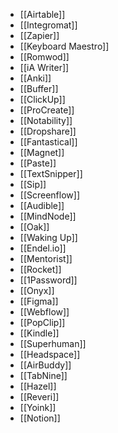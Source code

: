 - [[Airtable]]
- [[Integromat]]
- [[Zapier]]
- [[Keyboard Maestro]]
- [[Romwod]]
- [[iA Writer]]
- [[Anki]]
- [[Buffer]]
- [[ClickUp]]
- [[ProCreate]]
- [[Notability]]
- [[Dropshare]]
- [[Fantastical]]
- [[Magnet]]
- [[Paste]]
- [[TextSnipper]]
- [[Sip]]
- [[Screenflow]]
- [[Audible]]
- [[MindNode]]
- [[Oak]]
- [[Waking Up]]
- [[Endel.io]]
- [[Mentorist]]
- [[Rocket]]
- [[1Password]]
- [[Onyx]]
- [[Figma]]
- [[Webflow]]
- [[PopClip]]
- [[Kindle]]
- [[Superhuman]]
- [[Headspace]]
- [[AirBuddy]]
- [[TabNine]]
- [[Hazel]]
- [[Reveri]]
- [[Yoink]]
- [[Notion]]